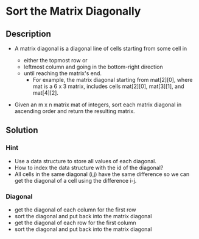 # Sort the Matrix Diagonally

## Description

* A matrix diagonal is a diagonal line of cells starting from some cell in 
  * either the topmost row or 
  * leftmost column and going in the bottom-right direction 
  * until reaching the matrix's end. 
    * For example, the matrix diagonal starting from mat[2][0], where mat is a 6 x 3 matrix, includes cells mat[2][0], mat[3][1], and mat[4][2].

* Given an m x n matrix mat of integers, sort each matrix diagonal in ascending order and return the resulting matrix.

## Solution

### Hint

* Use a data structure to store all values of each diagonal.
* How to index the data structure with the id of the diagonal?
* All cells in the same diagonal (i,j) have the same difference so we can get the diagonal of a cell using the difference i-j.

### Diagonal

* get the diagonal of each column for the first row
* sort the diagonal and put back into the matrix diagonal
* get the diagonal of each row for the first column
* sort the diagonal and put back into the matrix diagonal
